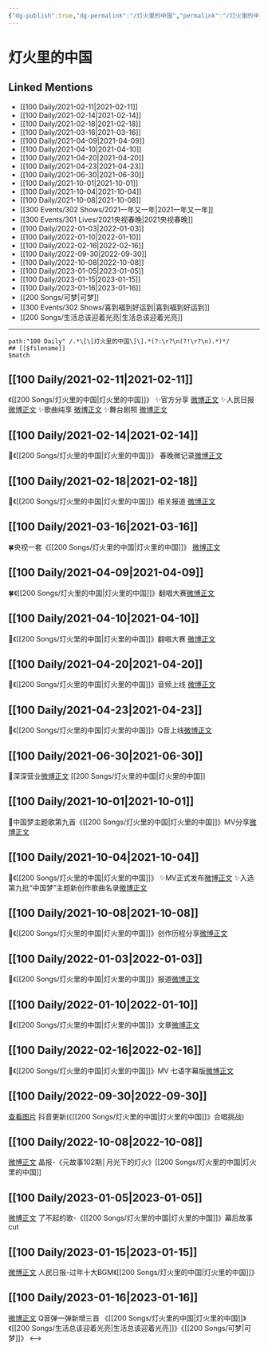 ```yaml
---
{"dg-publish":true,"dg-permalink":"/灯火里的中国","permalink":"/灯火里的中国/","created":"2022-12-22T15:47:23.000+08:00","updated":"2023-04-10T15:49:45.303+08:00"}
---
```


# 灯火里的中国

## Linked Mentions
- [[100 Daily/2021-02-11\|2021-02-11]]
- [[100 Daily/2021-02-14\|2021-02-14]]
- [[100 Daily/2021-02-18\|2021-02-18]]
- [[100 Daily/2021-03-16\|2021-03-16]]
- [[100 Daily/2021-04-09\|2021-04-09]]
- [[100 Daily/2021-04-10\|2021-04-10]]
- [[100 Daily/2021-04-20\|2021-04-20]]
- [[100 Daily/2021-04-23\|2021-04-23]]
- [[100 Daily/2021-06-30\|2021-06-30]]
- [[100 Daily/2021-10-01\|2021-10-01]]
- [[100 Daily/2021-10-04\|2021-10-04]]
- [[100 Daily/2021-10-08\|2021-10-08]]
- [[300 Events/302 Shows/2021一年又一年\|2021一年又一年]]
- [[300 Events/301 Lives/2021央视春晚\|2021央视春晚]]
- [[100 Daily/2022-01-03\|2022-01-03]]
- [[100 Daily/2022-01-10\|2022-01-10]]
- [[100 Daily/2022-02-16\|2022-02-16]]
- [[100 Daily/2022-09-30\|2022-09-30]]
- [[100 Daily/2022-10-08\|2022-10-08]]
- [[100 Daily/2023-01-05\|2023-01-05]]
- [[100 Daily/2023-01-15\|2023-01-15]]
- [[100 Daily/2023-01-16\|2023-01-16]]
- [[200 Songs/可梦\|可梦]]
- [[300 Events/302 Shows/喜到福到好运到\|喜到福到好运到]]
- [[200 Songs/生活总该迎着光亮\|生活总该迎着光亮]]


---

```expander
path:"100 Daily" /.*\[\[灯火里的中国\]\].*(?:\r?\n(?!\r?\n).*)*/
## [[$filename]]
$match
```
## [[100 Daily/2021-02-11\|2021-02-11]]
《[[200 Songs/灯火里的中国\|灯火里的中国]]》
✨官方分享 [微博正文](https://m.weibo.cn/6466290670/4603535406154364)
✨人民日报 [微博正文](https://m.weibo.cn/6466290670/4603540746014523)
✨歌曲纯享 [微博正文](https://m.weibo.cn/6466290670/4603550997163911)
✨舞台剧照 [微博正文](https://m.weibo.cn/6466290670/4603543861867632)
## [[100 Daily/2021-02-14\|2021-02-14]]
🌟《[[200 Songs/灯火里的中国\|灯火里的中国]]》 春晚微记录[微博正文](https://m.weibo.cn/6466290670/4604478475472487)

## [[100 Daily/2021-02-18\|2021-02-18]]
🌟《[[200 Songs/灯火里的中国\|灯火里的中国]]》相关报道 [微博正文](https://m.weibo.cn/6466290670/4606081445923451)
## [[100 Daily/2021-03-16\|2021-03-16]]
🍀央视一套《[[200 Songs/灯火里的中国\|灯火里的中国]]》 [微博正文](https://m.weibo.cn/6466290670/4615514855051252)

## [[100 Daily/2021-04-09\|2021-04-09]]
🍀《[[200 Songs/灯火里的中国\|灯火里的中国]]》翻唱大赛[微博正文](https://m.weibo.cn/6466290670/4624170519104166)

## [[100 Daily/2021-04-10\|2021-04-10]]
🌟《[[200 Songs/灯火里的中国\|灯火里的中国]]》翻唱大赛 [微博正文](https://m.weibo.cn/6466290670/4624392922073938)
## [[100 Daily/2021-04-20\|2021-04-20]]
🌟《[[200 Songs/灯火里的中国\|灯火里的中国]]》音频上线 [微博正文](https://weibo.com/6466290670/KbGF905eq)

## [[100 Daily/2021-04-23\|2021-04-23]]
💫《[[200 Songs/灯火里的中国\|灯火里的中国]]》Q音上线[微博正文](https://m.weibo.cn/6466290670/4629058710932564)
## [[100 Daily/2021-06-30\|2021-06-30]]
🌟深深营业[微博正文](https://weibo.com/detail/4653863141115602) [[200 Songs/灯火里的中国\|灯火里的中国]]
## [[100 Daily/2021-10-01\|2021-10-01]]
🌟中国梦主题歌第九首《[[200 Songs/灯火里的中国\|灯火里的中国]]》MV分享[微博正文](https://m.weibo.cn/6466290670/4687568493351457)

## [[100 Daily/2021-10-04\|2021-10-04]]
🎵《[[200 Songs/灯火里的中国\|灯火里的中国]]》
✨MV正式发布[微博正文](https://m.weibo.cn/6466290670/4688538661028840)
✨入选第九批“中国梦”主题新创作歌曲名录[微博正文](https://m.weibo.cn/6466290670/4688705966837060)
## [[100 Daily/2021-10-08\|2021-10-08]]
🌟《[[200 Songs/灯火里的中国\|灯火里的中国]]》创作历程分享[微博正文](https://m.weibo.cn/6466290670/4690073787829123)

## [[100 Daily/2022-01-03\|2022-01-03]]
🌟《[[200 Songs/灯火里的中国\|灯火里的中国]]》报道[微博正文](https://m.weibo.cn/6466290670/4721680712468198)

## [[100 Daily/2022-01-10\|2022-01-10]]
💫《[[200 Songs/灯火里的中国\|灯火里的中国]]》文章[微博正文](https://m.weibo.cn/6466290670/4724147446613567)
## [[100 Daily/2022-02-16\|2022-02-16]]
🌟《[[200 Songs/灯火里的中国\|灯火里的中国]]》MV 七语字幕版[微博正文](https://m.weibo.cn/6466290670/4737536439882477)
## [[100 Daily/2022-09-30\|2022-09-30]]
[查看图片](https://wx2.sinaimg.cn/large/0088n2Pggy1h6p1fi466rj30ku1120v4.jpg) 抖音更新(《[[200 Songs/灯火里的中国\|灯火里的中国]]》合唱挑战)
## [[100 Daily/2022-10-08\|2022-10-08]]
[微博正文](http://weibo.com/1677991972/M7XJhA19c) 晶报-《元故事102期│月光下的灯火》[[200 Songs/灯火里的中国\|灯火里的中国]]
## [[100 Daily/2023-01-05\|2023-01-05]]
[微博正文](https://m.weibo.cn/6838541957/4854318895202901) 了不起的歌-《[[200 Songs/灯火里的中国\|灯火里的中国]]》幕后故事cut
## [[100 Daily/2023-01-15\|2023-01-15]]
[微博正文](https://m.weibo.cn/2803301701/4858097803464818) 人民日报-过年十大BGM《[[200 Songs/灯火里的中国\|灯火里的中国]]》
## [[100 Daily/2023-01-16\|2023-01-16]]
[微博正文](https://m.weibo.cn/7217705140/4858462394386869) Q音弹一弹新增三首 《[[200 Songs/灯火里的中国\|灯火里的中国]]》《[[200 Songs/生活总该迎着光亮\|生活总该迎着光亮]]》《[[200 Songs/可梦\|可梦]]》
<-->